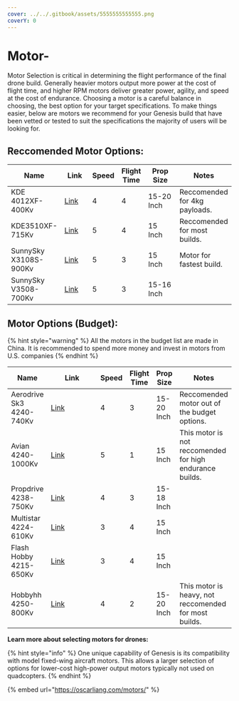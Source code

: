 ```yaml
---
cover: ../../.gitbook/assets/5555555555555.png
coverY: 0
---
```


# Motor-

Motor Selection is critical in determining the flight performance of the final drone build. Generally heavier motors output more power at the cost of flight time, and higher RPM motors deliver greater power, agility, and speed at the cost of endurance. Choosing a motor is a careful balance in choosing, the best option for your target specifications. To make things easier, below are motors we recommend for your Genesis build that have been vetted or tested to suit the specifications the majority of users will be looking for.&#x20;

##

## Reccomended Motor Options:

<table><thead><tr><th>Name</th><th width="75">Link</th><th data-type="rating" data-max="5">Speed</th><th data-type="rating" data-max="5">Flight Time</th><th width="92">Prop Size</th><th>Notes</th></tr></thead><tbody><tr><td>KDE 4012XF-400Kv</td><td><a href="https://www.kdedirect.com/collections/uas-multi-rotor-brushless-motors/products/kde4012xf-400">Link</a></td><td>4</td><td>4</td><td>15-20 Inch</td><td>Reccomended for 4kg payloads.</td></tr><tr><td>KDE3510XF-715Kv</td><td><a href="https://www.kdedirect.com/collections/uas-multi-rotor-brushless-motors/products/kde3510xf-715">Link</a></td><td>5</td><td>4</td><td>15 Inch</td><td>Reccomended for most builds.</td></tr><tr><td>SunnySky X3108S-900Kv</td><td><a href="https://sunnyskyusa.com/collections/xs-motors/products/sunnysky-x3108s-motors">Link</a></td><td>5</td><td>3</td><td>15 Inch</td><td>Motor for fastest build.</td></tr><tr><td>SunnySky V3508-700Kv</td><td><a href="https://sunnyskyusa.com/collections/v-motors/products/sunnysky-v3508-motor?variant=45705642191">Link</a></td><td>5</td><td>3</td><td>15-16 Inch</td><td></td></tr></tbody></table>

## Motor Options (Budget):

{% hint style="warning" %}
All the motors in the budget list are made in China. It is recommended to spend more money and invest in motors from U.S. companies
{% endhint %}

<table><thead><tr><th>Name</th><th width="103">Link</th><th data-type="rating" data-max="5">Speed</th><th data-type="rating" data-max="5">Flight Time</th><th>Prop Size</th><th>Notes</th></tr></thead><tbody><tr><td>Aerodrive Sk3 4240-740Kv</td><td><a href="https://hobbyking.com/en_us/turnigy-aerodrive-sk3-4240-740kv-brushless-outrunner-motor.html">Link</a></td><td>4</td><td>3</td><td>15-20 Inch</td><td>Reccomended motor out of the budget options.</td></tr><tr><td>Avian 4240-1000Kv</td><td><a href="https://amzn.to/3XLDeyR">Link</a></td><td>5</td><td>1</td><td>15 Inch</td><td>This motor is not reccomended for high endurance builds.</td></tr><tr><td>Propdrive 4238-750Kv</td><td><a href="https://hobbyking.com/en_us/propdrive-v2-4238-750kv-brushless-outrunner-motor.html">Link</a></td><td>4</td><td>3</td><td>15-18 Inch</td><td></td></tr><tr><td>Multistar 4224-610Kv</td><td><a href="https://hobbyking.com/en_us/turnigy-multistar-4225-610kv-16pole-multi-rotor-outrunner.html">Link</a></td><td>3</td><td>4</td><td>15 Inch</td><td></td></tr><tr><td>Flash Hobby 4215-650Kv</td><td><a href="https://amzn.to/4eKSK50">Link</a></td><td>3</td><td>4</td><td>15 Inch</td><td></td></tr><tr><td>Hobbyhh 4250-800Kv</td><td><a href="https://amzn.to/3ZMKehF">Link</a></td><td>4</td><td>2</td><td>15-20 Inch</td><td>This motor is heavy, not reccomended for most builds.</td></tr></tbody></table>

**Learn more about selecting motors for drones:**

{% hint style="info" %}
One unique capability of Genesis is its compatibility with model fixed-wing aircraft motors. This allows a larger selection of options for lower-cost high-power output motors typically not used on quadcopters.&#x20;
{% endhint %}

{% embed url="https://oscarliang.com/motors/" %}

